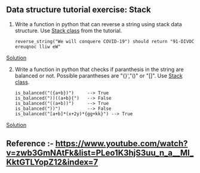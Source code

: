 ## Data structure tutorial exercise: Stack
1. Write a function in python that can reverse a string using stack data structure. Use [Stack class](https://github.com/mikhail2897/Data-Structures/blob/main/Stack/Stack_intro.ipynb) from the tutorial.
    ```
    reverse_string("We will conquere COVID-19") should return "91-DIVOC ereuqnoc lliw eW"
    ```

[Solution](https://github.com/mikhail2897/Data-Structures/blob/main/Stack/StackExcercise1.py)

2. Write a function in python that checks if paranthesis in the string are balanced or not. Possible parantheses are "{}',"()" or "[]". Use [Stack class](https://github.com/mikhail2897/Data-Structures/blob/main/Stack/Stack_intro.ipynb).
    ```
    is_balanced("({a+b})")     --> True
    is_balanced("))((a+b}{")   --> False
    is_balanced("((a+b))")     --> True
    is_balanced("))")          --> False
    is_balanced("[a+b]*(x+2y)*{gg+kk}") --> True
    ```

[Solution](https://github.com/mikhail2897/Data-Structures/blob/main/Stack/StackExcercise2.py)


## Reference :- https://www.youtube.com/watch?v=zwb3GmNAtFk&list=PLeo1K3hjS3uu_n_a__MI_KktGTLYopZ12&index=7
